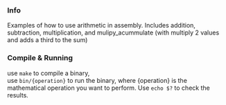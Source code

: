 ### Info  
Examples of how to use arithmetic in assembly. Includes addition, subtraction, multiplication, and mulipy\_acummulate (with multiply 2 values and adds a third to the sum)  

### Compile & Running  
use `make` to compile a binary,  
use `bin/{operation}` to run the binary, where {operation} is the mathematical operation you want to perform. Use `echo $?` to check the results.  
